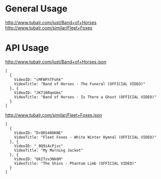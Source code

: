 # General Usage
http://www.tubalr.com/just/Band+of+Horses
http://www.tubalr.com/similar/Fleet+Foxes

# API Usage
http://www.tubalr.com/just/Band+of+Horses.json

    [
      {
        VideoID: "cMFWFhTFohk"
        VideoTitle: "Band of Horses - The Funeral (OFFICIAL VIDEO)"
      }, {
        VideoID: "JK716RqoUms"
        VideoTitle: "Band of Horses - Is There a Ghost (OFFICIAL VIDEO)"
      }
    ]
    
http://www.tubalr.com/similar/Fleet+Foxes.json

    [
      {
        VideoID: "DrQRS40OKNE"
        VideoTitle: "Fleet Foxes - White Winter Hymnal (OFFICIAL VIDEO)"
      }, {
        VideoID: "_0Q9iAcPjzc"
        VideoTitle: "My Morning Jacket"
      }, {
        VideoID: "OkITsv3Nk6M"
        VideoTitle: "The Shins - Phantom Limb (OFFICIAL VIDEO)"
      }
    ]